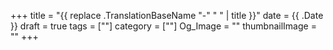 +++
title = "{{ replace .TranslationBaseName "-" " " | title }}"
date = {{ .Date }}
draft = true
tags = [""]
category = [""]
Og_Image = ""
thumbnailImage = ""
+++

